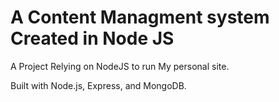 # A Content Managment system Created in Node JS

A Project Relying on NodeJS to run My personal site.

Built with Node.js, Express, and MongoDB.